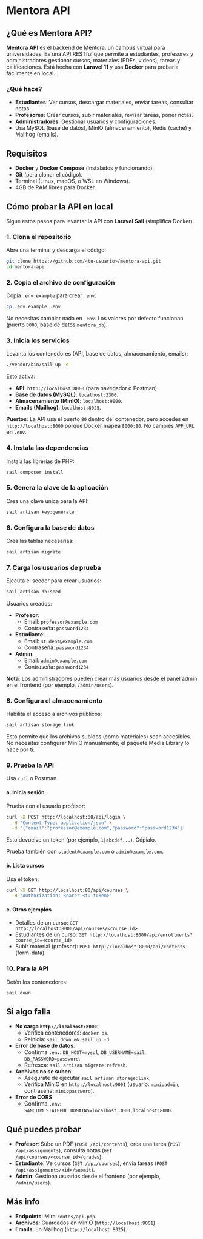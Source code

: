 # Mentora API

## ¿Qué es Mentora API?

**Mentora API** es el backend de Mentora, un campus virtual para universidades. Es una API RESTful que permite a estudiantes, profesores y administradores gestionar cursos, materiales (PDFs, videos), tareas y calificaciones. Está hecha con **Laravel 11** y usa **Docker** para probarla fácilmente en local.

### ¿Qué hace?
- **Estudiantes**: Ver cursos, descargar materiales, enviar tareas, consultar notas.
- **Profesores**: Crear cursos, subir materiales, revisar tareas, poner notas.
- **Administradores**: Gestionar usuarios y configuraciones.
- Usa MySQL (base de datos), MinIO (almacenamiento), Redis (caché) y Mailhog (emails).

## Requisitos

- **Docker** y **Docker Compose** (instalados y funcionando).
- **Git** (para clonar el código).
- Terminal (Linux, macOS, o WSL en Windows).
- 4GB de RAM libres para Docker.

## Cómo probar la API en local

Sigue estos pasos para levantar la API con **Laravel Sail** (simplifica Docker).

### 1. Clona el repositorio

Abre una terminal y descarga el código:

```bash
git clone https://github.com/<tu-usuario>/mentora-api.git
cd mentora-api
```

### 2. Copia el archivo de configuración

Copia `.env.example` para crear `.env`:

```bash
cp .env.example .env
```

No necesitas cambiar nada en `.env`. Los valores por defecto funcionan (puerto `8000`, base de datos `mentora_db`).

### 3. Inicia los servicios

Levanta los contenedores (API, base de datos, almacenamiento, emails):

```bash
./vendor/bin/sail up -d
```

Esto activa:
- **API**: `http://localhost:8000` (para navegador o Postman).
- **Base de datos (MySQL)**: `localhost:3306`.
- **Almacenamiento (MinIO)**: `localhost:9000`.
- **Emails (Mailhog)**: `localhost:8025`.

**Puertos**: La API usa el puerto `80` dentro del contenedor, pero accedes en `http://localhost:8000` porque Docker mapea `8000:80`. No cambies `APP_URL` en `.env`.

### 4. Instala las dependencias

Instala las librerías de PHP:

```bash
sail composer install
```

### 5. Genera la clave de la aplicación

Crea una clave única para la API:

```bash
sail artisan key:generate
```

### 6. Configura la base de datos

Crea las tablas necesarias:

```bash
sail artisan migrate
```

### 7. Carga los usuarios de prueba

Ejecuta el seeder para crear usuarios:

```bash
sail artisan db:seed
```

Usuarios creados:
- **Profesor**:
  - Email: `professor@example.com`
  - Contraseña: `password1234`
- **Estudiante**:
  - Email: `student@example.com`
  - Contraseña: `password1234`
- **Admin**:
  - Email: `admin@example.com`
  - Contraseña: `password1234`

**Nota**: Los administradores pueden crear más usuarios desde el panel admin en el frontend (por ejemplo, `/admin/users`).

### 8. Configura el almacenamiento

Habilita el acceso a archivos públicos:

```bash
sail artisan storage:link
```

Esto permite que los archivos subidos (como materiales) sean accesibles. No necesitas configurar MinIO manualmente; el paquete Media Library lo hace por ti.

### 9. Prueba la API

Usa `curl` o Postman.

#### a. Inicia sesión
Prueba con el usuario profesor:

```bash
curl -X POST http://localhost:80/api/login \
  -H "Content-Type: application/json" \
  -d '{"email":"professor@example.com","password":"password1234"}'
```

Esto devuelve un token (por ejemplo, `1|abcdef...`). Cópialo.

Prueba también con `student@example.com` o `admin@example.com`.

#### b. Lista cursos
Usa el token:

```bash
curl -X GET http://localhost:80/api/courses \
  -H "Authorization: Bearer <tu-token>"
```

#### c. Otros ejemplos
- Detalles de un curso: `GET http://localhost:8000/api/courses/<course_id>`
- Estudiantes de un curso: `GET http://localhost:8000/api/enrollments?course_id=<course_id>`
- Subir material (profesor): `POST http://localhost:8000/api/contents` (form-data).

### 10. Para la API

Detén los contenedores:

```bash
sail down
```

## Si algo falla

- **No carga `http://localhost:8000`**:
  - Verifica contenedores: `docker ps`.
  - Reinicia: `sail down && sail up -d`.
- **Error de base de datos**:
  - Confirma `.env`: `DB_HOST=mysql`, `DB_USERNAME=sail`, `DB_PASSWORD=password`.
  - Refresca: `sail artisan migrate:refresh`.
- **Archivos no se suben**:
  - Asegúrate de ejecutar `sail artisan storage:link`.
  - Verifica MinIO en `http://localhost:9001` (usuario: `minioadmin`, contraseña: `miniopassword`).
- **Error de CORS**:
  - Confirma `.env`: `SANCTUM_STATEFUL_DOMAINS=localhost:3000,localhost:8000`.

## Qué puedes probar

- **Profesor**: Sube un PDF (`POST /api/contents`), crea una tarea (`POST /api/assignments`), consulta notas (`GET /api/courses/<course_id>/grades`).
- **Estudiante**: Ve cursos (`GET /api/courses`), envía tareas (`POST /api/assignments/<id>/submit`).
- **Admin**: Gestiona usuarios desde el frontend (por ejemplo, `/admin/users`).

## Más info

- **Endpoints**: Mira `routes/api.php`.
- **Archivos**: Guardados en MinIO (`http://localhost:9001`).
- **Emails**: En Mailhog (`http://localhost:8025`).
